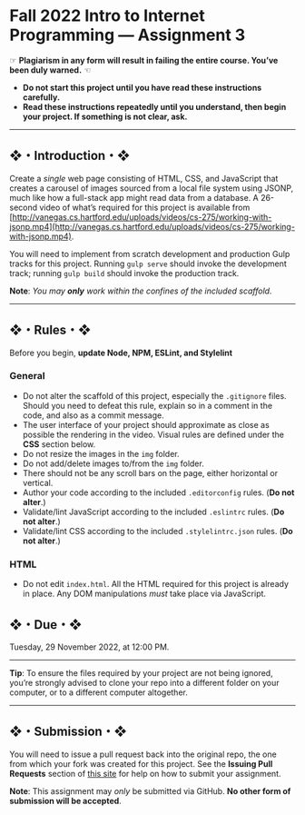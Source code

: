 # Fall 2022 Intro to Internet Programming — Assignment 3

☞ **Plagiarism in any form will result in failing the entire course. You’ve been duly warned.** ☜
* **Do not start this project until you have read these instructions carefully.**
* **Read these instructions repeatedly until you understand, then begin your project. If something is not clear, ask.**

---

## ❖・Introduction・❖
Create a *single* web page consisting of HTML, CSS, and JavaScript that creates a carousel of images sourced from a local file system using JSONP, much like how a full-stack app might read data from a database. A 26-second video of what’s required for this project is available from [http://vanegas.cs.hartford.edu/uploads/videos/cs-275/working-with-jsonp.mp4](http://vanegas.cs.hartford.edu/uploads/videos/cs-275/working-with-jsonp.mp4).

You will need to implement from scratch development and production Gulp tracks for this project. Running `gulp serve` should invoke the development track; running `gulp build` should invoke the production track.

**Note**: _You may **only** work within the confines of the included scaffold._

---

## ❖・Rules・❖
Before you begin, **update Node, NPM, ESLint, and Stylelint**

### General
* Do not alter the scaffold of this project, especially the `.gitignore` files. Should you need to defeat this rule, explain so in a comment in the code, and also as a commit message.
* The user interface of your project should approximate as close as possible the rendering in the video. Visual rules are defined under the **CSS** section below.
* Do not resize the images in the `img` folder.
* Do not add/delete images to/from the `img` folder.
* There should not be any scroll bars on the page, either horizontal or vertical.
* Author your code according to the included `.editorconfig` rules. (**Do not alter**.)
* Validate/lint JavaScript according to the included `.eslintrc` rules. (**Do not alter**.)
* Validate/lint CSS according to the included `.stylelintrc.json` rules. (**Do not alter**.)

### HTML
* Do not edit `index.html`. All the HTML required for this project is already in place. Any DOM manipulations _must_ take place via JavaScript.

## ❖・Due・❖
Tuesday, 29 November 2022, at 12:00 PM.

---

**Tip**: To ensure the files required by your project are not being ignored, you’re strongly advised to clone your repo into a different folder on your computer, or to a different computer altogether.

---

## ❖・Submission・❖
You will need to issue a pull request back into the original repo, the one from which your fork was created for this project. See the **Issuing Pull Requests** section of [this site](http://code-warrior.github.io/tutorials/git/github/index.html) for help on how to submit your assignment.

**Note**: This assignment may *only* be submitted via GitHub. **No other form of submission will be accepted**.
